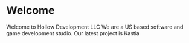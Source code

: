 # Welcome
Welcome to Hollow Development LLC
We are a US based software and game development studio.
Our latest project is Kastia
